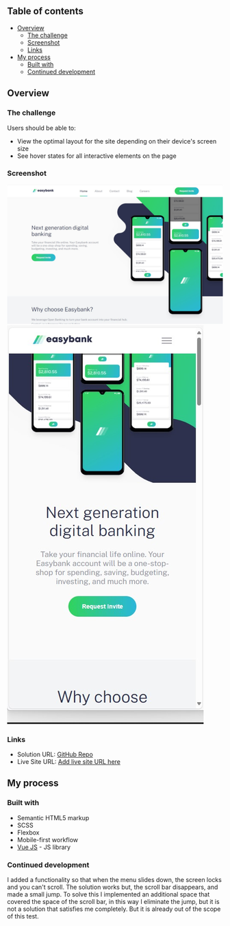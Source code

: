 ## Table of contents

- [Overview](#overview)
  - [The challenge](#the-challenge)
  - [Screenshot](#screenshot)
  - [Links](#links)
- [My process](#my-process)
  - [Built with](#built-with)
  - [Continued development](#continued-development)

## Overview

### The challenge

Users should be able to:

- View the optimal layout for the site depending on their device's screen size
- See hover states for all interactive elements on the page

### Screenshot

![](./public/Screenshot-Desktop.jpg)
![](./public/Screenshot-mobile.jpg)

### Links

- Solution URL: [GitHub Repo](https://github.com/gadiedcarrero/bank-app)
- Live Site URL: [Add live site URL here](https://gadied-bank.netlify.app/)

## My process

### Built with

- Semantic HTML5 markup
- SCSS
- Flexbox
- Mobile-first workflow
- [Vue JS](https://vuejs.org/) - JS library

### Continued development

I added a functionality so that when the menu slides down, the screen locks and you can't scroll. The solution works but, the scroll bar disappears, and made a small jump. To solve this I implemented an additional space that covered the space of the scroll bar, in this way I eliminate the jump, but it is not a solution that satisfies me completely. But it is already out of the scope of this test.
